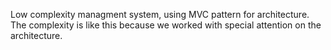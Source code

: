 Low complexity managment system, using MVC pattern for architecture.
The complexity is like this because we worked with special attention on the architecture.
